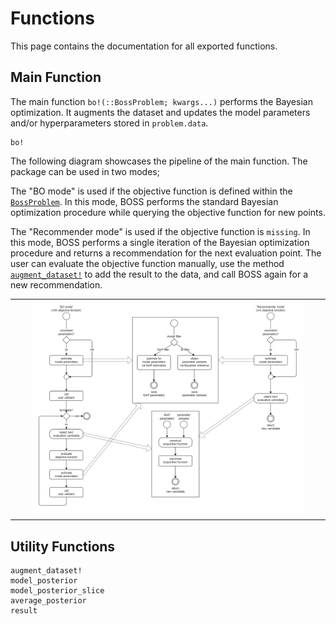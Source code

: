 
# Functions

This page contains the documentation for all exported functions.

## Main Function

The main function `bo!(::BossProblem; kwargs...)` performs the Bayesian optimization. It augments the dataset and updates the model parameters and/or hyperparameters stored in `problem.data`.

```@docs
bo!
```

The following diagram showcases the pipeline of the main function. The package can be used in two modes;

The "BO mode" is used if the objective function is defined within the [`BossProblem`](@ref). In this mode, BOSS performs the standard Bayesian optimization procedure while querying the objective function for new points.

The "Recommender mode" is used if the objective function is `missing`. In this mode, BOSS performs a single iteration of the Bayesian optimization procedure and returns a recommendation for the next evaluation point. The user can evaluate the objective function manually, use the method [`augment_dataset!`](@ref) to add the result to the data, and call BOSS again for a new recommendation.

| | | | | |
| --- | --- | --- | --- | --- |
| | | ![BOSS Pipeline](img/boss_pipeline.drawio.png) | | |
| | | | | |

## Utility Functions

```@docs
augment_dataset!
model_posterior
model_posterior_slice
average_posterior
result
```
